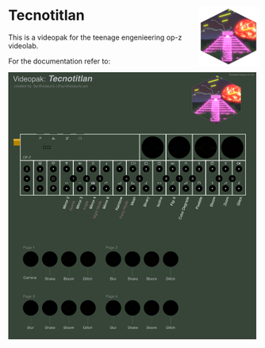 # Tecnotitlan <img src="img/icon.png" align="right" alt="" width="120" />

This is a videopak for the teenage engenieering op-z videolab.


For the documentation refer to:

<img src="docs/documentation.png" alt="" align="center" width="500" />
